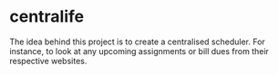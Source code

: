 # centralife
The idea behind this project is to create a centralised scheduler. For instance, to look at any upcoming assignments or bill dues from their respective websites.
